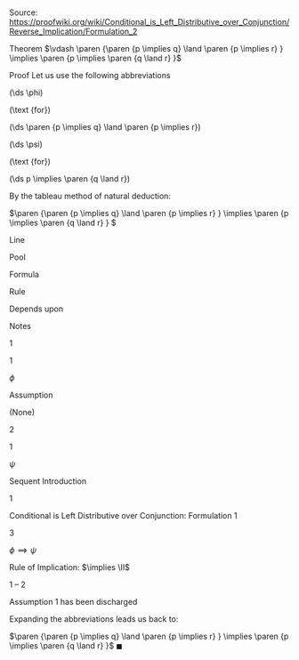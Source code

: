 # 

Source: https://proofwiki.org/wiki/Conditional_is_Left_Distributive_over_Conjunction/Reverse_Implication/Formulation_2

Theorem
$\vdash \paren {\paren {p \implies q} \land \paren {p \implies r} } \implies \paren {p \implies \paren {q \land r} }$


Proof
Let us use the following abbreviations














\(\ds \phi\)

\(\text {for}\)







\(\ds \paren {p \implies q} \land \paren {p \implies r}\)




















\(\ds \psi\)

\(\text {for}\)







\(\ds p \implies \paren {q \land r}\)










By the tableau method of natural deduction:


$\paren {\paren {p \implies q} \land \paren {p \implies r} } \implies \paren {p \implies \paren {q \land r} } $


Line


Pool

Formula

Rule

Depends upon

Notes


1


1

$\phi$

Assumption

(None)




2


1

$\psi$

Sequent Introduction

1

Conditional is Left Distributive over Conjunction: Formulation 1


3




$\phi \implies \psi$

Rule of Implication: $\implies \II$

1 – 2

Assumption 1 has been discharged


Expanding the abbreviations leads us back to:

$\paren {\paren {p \implies q} \land \paren {p \implies r} } \implies \paren {p \implies \paren {q \land r} }$
$\blacksquare$





